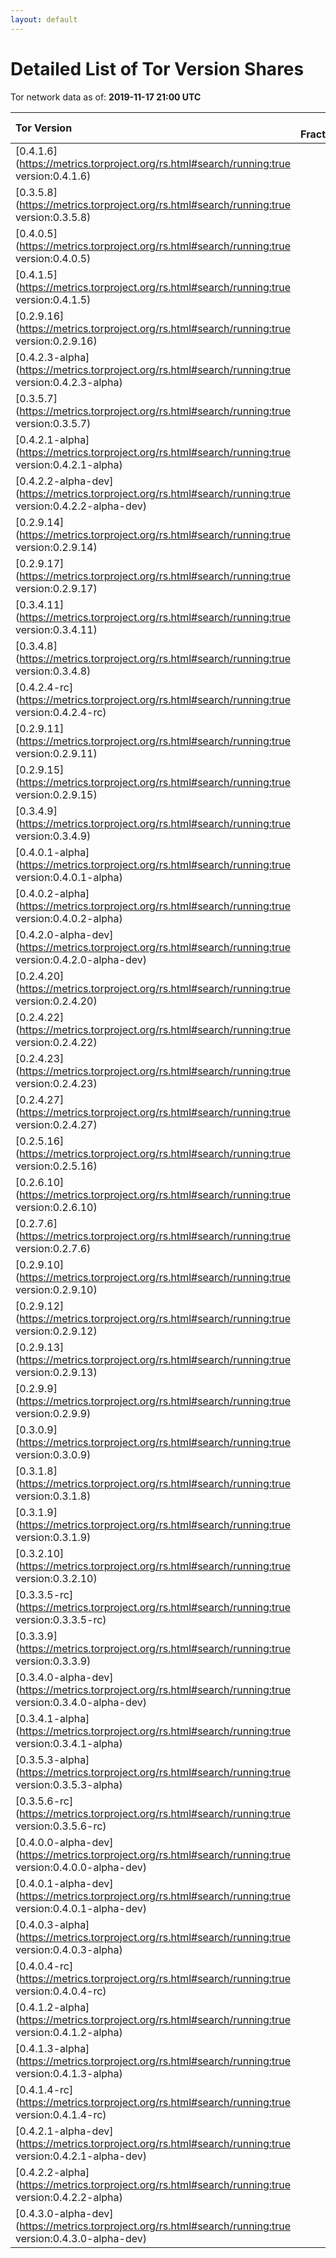 ```yaml
---
layout: default
---
```



# Detailed List of Tor Version Shares

Tor network data as of: **2019-11-17 21:00 UTC**

| Tor Version                                                                                               |   CW Fraction(%) |   Exit(%) |   Guard(%) |   #Relays |
|:----------------------------------------------------------------------------------------------------------|-----------------:|----------:|-----------:|----------:|
| [0.4.1.6](https://metrics.torproject.org/rs.html#search/running:true version:0.4.1.6)                     |             43.9 |     54.41 |      39.46 |      2492 |
| [0.3.5.8](https://metrics.torproject.org/rs.html#search/running:true version:0.3.5.8)                     |             20.1 |     11.28 |      23.08 |      1548 |
| [0.4.0.5](https://metrics.torproject.org/rs.html#search/running:true version:0.4.0.5)                     |             12.5 |      8.52 |      14.77 |       567 |
| [0.4.1.5](https://metrics.torproject.org/rs.html#search/running:true version:0.4.1.5)                     |              8.8 |     16.23 |       6.57 |       406 |
| [0.2.9.16](https://metrics.torproject.org/rs.html#search/running:true version:0.2.9.16)                   |              4.2 |      1.48 |       4.69 |       432 |
| [0.4.2.3-alpha](https://metrics.torproject.org/rs.html#search/running:true version:0.4.2.3-alpha)         |              2.3 |      0.33 |       3.36 |        62 |
| [0.3.5.7](https://metrics.torproject.org/rs.html#search/running:true version:0.3.5.7)                     |              2.1 |      1.16 |       2.45 |       101 |
| [0.4.2.1-alpha](https://metrics.torproject.org/rs.html#search/running:true version:0.4.2.1-alpha)         |              1.2 |      4.5  |       0.02 |        17 |
| [0.4.2.2-alpha-dev](https://metrics.torproject.org/rs.html#search/running:true version:0.4.2.2-alpha-dev) |              1.2 |      0    |       2.05 |        15 |
| [0.2.9.14](https://metrics.torproject.org/rs.html#search/running:true version:0.2.9.14)                   |              0.5 |      0.2  |       0.65 |        79 |
| [0.2.9.17](https://metrics.torproject.org/rs.html#search/running:true version:0.2.9.17)                   |              0.2 |      0.2  |       0.14 |        73 |
| [0.3.4.11](https://metrics.torproject.org/rs.html#search/running:true version:0.3.4.11)                   |              0.2 |      0    |       0.41 |         9 |
| [0.3.4.8](https://metrics.torproject.org/rs.html#search/running:true version:0.3.4.8)                     |              0.2 |      0.04 |       0.42 |        19 |
| [0.4.2.4-rc](https://metrics.torproject.org/rs.html#search/running:true version:0.4.2.4-rc)               |              0.2 |      0.39 |       0.11 |        16 |
| [0.2.9.11](https://metrics.torproject.org/rs.html#search/running:true version:0.2.9.11)                   |              0.1 |      0.04 |       0.21 |        16 |
| [0.2.9.15](https://metrics.torproject.org/rs.html#search/running:true version:0.2.9.15)                   |              0.1 |      0.03 |       0.07 |        20 |
| [0.3.4.9](https://metrics.torproject.org/rs.html#search/running:true version:0.3.4.9)                     |              0.1 |      0    |       0.13 |        31 |
| [0.4.0.1-alpha](https://metrics.torproject.org/rs.html#search/running:true version:0.4.0.1-alpha)         |              0.1 |      0    |       0.25 |         3 |
| [0.4.0.2-alpha](https://metrics.torproject.org/rs.html#search/running:true version:0.4.0.2-alpha)         |              0.1 |      0.01 |       0.18 |         3 |
| [0.4.2.0-alpha-dev](https://metrics.torproject.org/rs.html#search/running:true version:0.4.2.0-alpha-dev) |              0.1 |      0    |       0.19 |         9 |
| [0.2.4.20](https://metrics.torproject.org/rs.html#search/running:true version:0.2.4.20)                   |              0   |      0    |       0    |         1 |
| [0.2.4.22](https://metrics.torproject.org/rs.html#search/running:true version:0.2.4.22)                   |              0   |      0    |       0    |         1 |
| [0.2.4.23](https://metrics.torproject.org/rs.html#search/running:true version:0.2.4.23)                   |              0   |      0    |       0    |        12 |
| [0.2.4.27](https://metrics.torproject.org/rs.html#search/running:true version:0.2.4.27)                   |              0   |      0.06 |       0    |         4 |
| [0.2.5.16](https://metrics.torproject.org/rs.html#search/running:true version:0.2.5.16)                   |              0   |      0    |       0    |        12 |
| [0.2.6.10](https://metrics.torproject.org/rs.html#search/running:true version:0.2.6.10)                   |              0   |      0    |       0    |         2 |
| [0.2.7.6](https://metrics.torproject.org/rs.html#search/running:true version:0.2.7.6)                     |              0   |      0.31 |       0    |         3 |
| [0.2.9.10](https://metrics.torproject.org/rs.html#search/running:true version:0.2.9.10)                   |              0   |      0.14 |       0.05 |        17 |
| [0.2.9.12](https://metrics.torproject.org/rs.html#search/running:true version:0.2.9.12)                   |              0   |      0    |       0    |         3 |
| [0.2.9.13](https://metrics.torproject.org/rs.html#search/running:true version:0.2.9.13)                   |              0   |      0    |       0.03 |         8 |
| [0.2.9.9](https://metrics.torproject.org/rs.html#search/running:true version:0.2.9.9)                     |              0   |      0    |       0.01 |         5 |
| [0.3.0.9](https://metrics.torproject.org/rs.html#search/running:true version:0.3.0.9)                     |              0   |      0    |       0    |        12 |
| [0.3.1.8](https://metrics.torproject.org/rs.html#search/running:true version:0.3.1.8)                     |              0   |      0    |       0    |         1 |
| [0.3.1.9](https://metrics.torproject.org/rs.html#search/running:true version:0.3.1.9)                     |              0   |      0    |       0    |         1 |
| [0.3.2.10](https://metrics.torproject.org/rs.html#search/running:true version:0.3.2.10)                   |              0   |      0.05 |       0.04 |        14 |
| [0.3.3.5-rc](https://metrics.torproject.org/rs.html#search/running:true version:0.3.3.5-rc)               |              0   |      0    |       0    |         1 |
| [0.3.3.9](https://metrics.torproject.org/rs.html#search/running:true version:0.3.3.9)                     |              0   |      0.15 |       0    |         5 |
| [0.3.4.0-alpha-dev](https://metrics.torproject.org/rs.html#search/running:true version:0.3.4.0-alpha-dev) |              0   |      0.07 |       0    |         1 |
| [0.3.4.1-alpha](https://metrics.torproject.org/rs.html#search/running:true version:0.3.4.1-alpha)         |              0   |      0    |       0    |         1 |
| [0.3.5.3-alpha](https://metrics.torproject.org/rs.html#search/running:true version:0.3.5.3-alpha)         |              0   |      0    |       0    |         1 |
| [0.3.5.6-rc](https://metrics.torproject.org/rs.html#search/running:true version:0.3.5.6-rc)               |              0   |      0.12 |       0    |         1 |
| [0.4.0.0-alpha-dev](https://metrics.torproject.org/rs.html#search/running:true version:0.4.0.0-alpha-dev) |              0   |      0    |       0    |         1 |
| [0.4.0.1-alpha-dev](https://metrics.torproject.org/rs.html#search/running:true version:0.4.0.1-alpha-dev) |              0   |      0    |       0    |         1 |
| [0.4.0.3-alpha](https://metrics.torproject.org/rs.html#search/running:true version:0.4.0.3-alpha)         |              0   |      0    |       0.01 |         2 |
| [0.4.0.4-rc](https://metrics.torproject.org/rs.html#search/running:true version:0.4.0.4-rc)               |              0   |      0    |       0.03 |         1 |
| [0.4.1.2-alpha](https://metrics.torproject.org/rs.html#search/running:true version:0.4.1.2-alpha)         |              0   |      0    |       0.03 |         2 |
| [0.4.1.3-alpha](https://metrics.torproject.org/rs.html#search/running:true version:0.4.1.3-alpha)         |              0   |      0    |       0.03 |         5 |
| [0.4.1.4-rc](https://metrics.torproject.org/rs.html#search/running:true version:0.4.1.4-rc)               |              0   |      0    |       0    |         3 |
| [0.4.2.1-alpha-dev](https://metrics.torproject.org/rs.html#search/running:true version:0.4.2.1-alpha-dev) |              0   |      0    |       0.05 |         3 |
| [0.4.2.2-alpha](https://metrics.torproject.org/rs.html#search/running:true version:0.4.2.2-alpha)         |              0   |      0.12 |       0.08 |        10 |
| [0.4.3.0-alpha-dev](https://metrics.torproject.org/rs.html#search/running:true version:0.4.3.0-alpha-dev) |              0   |      0    |       0.09 |        10 |